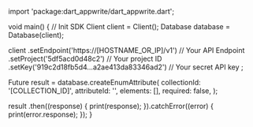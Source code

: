 import 'package:dart_appwrite/dart_appwrite.dart';

void main() { // Init SDK
  Client client = Client();
  Database database = Database(client);

  client
    .setEndpoint('https://[HOSTNAME_OR_IP]/v1') // Your API Endpoint
    .setProject('5df5acd0d48c2') // Your project ID
    .setKey('919c2d18fb5d4...a2ae413da83346ad2') // Your secret API key
  ;

  Future result = database.createEnumAttribute(
    collectionId: '[COLLECTION_ID]',
    attributeId: '',
    elements: [],
    required: false,
  );

  result
    .then((response) {
      print(response);
    }).catchError((error) {
      print(error.response);
  });
}